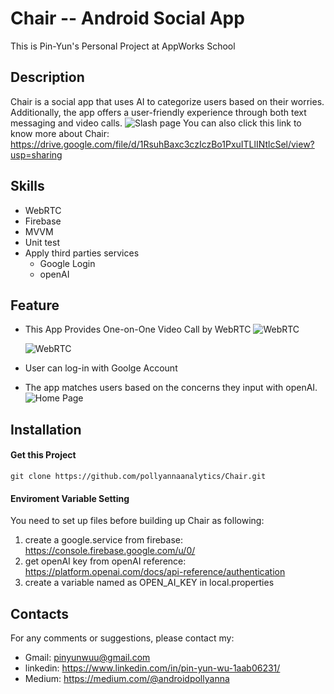 # Chair -- Android Social App

This is Pin-Yun's Personal Project at AppWorks School


## Description
Chair is a social app that uses AI to categorize users based on their worries. Additionally, the app offers a user-friendly experience through both text messaging and video calls.
![Slash page](https://hackmd.io/_uploads/BJ8qfWrzT.png)
You can also click this link to know more about Chair: https://drive.google.com/file/d/1RsuhBaxc3czIczBo1PxuITLlINtlcSel/view?usp=sharing


## Skills
* WebRTC
* Firebase
* MVVM
* Unit test
* Apply third parties services
    * Google Login
    * openAI


## Feature
* This App Provides One-on-One Video Call by WebRTC
![WebRTC](https://hackmd.io/_uploads/H1okL-BzT.png)

    ![WebRTC](https://hackmd.io/_uploads/S1w-Q-SMT.png)
* User can log-in with Goolge Account
* The app matches users based on the concerns they input with openAI.
![Home Page](https://hackmd.io/_uploads/ryp0fbBG6.png)

## Installation

#### Get this Project

```kotlin=
git clone https://github.com/pollyannaanalytics/Chair.git
```

#### Enviroment Variable Setting
You need to set up files before building up Chair as following:
1. create a google.service from firebase: https://console.firebase.google.com/u/0/
2. get openAI key from openAI reference: 
https://platform.openai.com/docs/api-reference/authentication
4. create a variable named as OPEN_AI_KEY in local.properties


## Contacts
For any comments or suggestions, please contact my:
* Gmail: pinyunwuu@gmail.com
* linkedin: https://www.linkedin.com/in/pin-yun-wu-1aab06231/
* Medium: https://medium.com/@androidpollyanna

